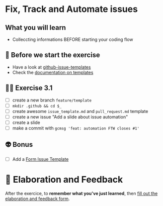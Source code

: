 # Fix, Track and Automate issues

## What you will learn

- Colleccting informations BEFORE starting your coding flow

## 👾 Before we start the exercise

- Have a look at [github-issue-templates](https://github.com/stevemao/github-issue-templates)
- Check the [documentation on templates](https://docs.github.com/en/communities/using-templates-to-encourage-useful-issues-and-pull-requests/configuring-issue-templates-for-your-repository)

## 👨‍🚀 Exercise 3.1

- [ ] create a new branch `feature/template`
- [ ] `mkdir .github && cd $_`
- [ ] create awesome `issue_template.md` and `pull_request.md` template
- [ ] create a new issue "Add a slide about issue automation"
- [ ] create a slide
- [ ] make a commit with `gcmsg 'feat: automation FTW closes #1'`

## 👽 Bonus

- [ ] Add a [Form Issue Template](https://docs.github.com/en/communities/using-templates-to-encourage-useful-issues-and-pull-requests/configuring-issue-templates-for-your-repository#creating-issue-forms)

# 🏅 Elaboration and Feedback

After the exercice, to __remember what you've just learned__, then [fill out the elaboration and feedback form](https://airtable.com/shrBuZqOJL5UeLLF1?prefill_Name=GitHub%20102&prefill_Exercice=03).
